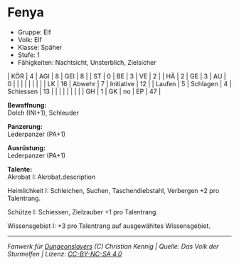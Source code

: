 # Fenya  
- Gruppe: Elf  
- Volk: Elf  
- Klasse: Späher  
- Stufe: 1  
- Fähigkeiten: Nachtsicht, Unsterblich, Zielsicher  


| KÖR    | 4  | AGI      | 8  | GEI        | 8  |
| ST     | 0  | BE       | 3  | VE         | 2  |
| HÄ     | 2  | GE       | 3  | AU         | 0  |
|        |    |          |    |            |    |
| LK     | 16 | Abwehr   | 7  | Initiative | 12 |
| Laufen | 5  | Schlagen | 4  | Schiessen  | 13 |
|        |    |          |    |            |    |
| GH     | 1  | GK       | no | EP         | 47 |


**Bewaffnung:**  
Dolch (INI+1), Schleuder

**Panzerung:**  
Lederpanzer (PA+1)

**Ausrüstung:**  
Lederpanzer (PA+1)

**Talente:**  
Akrobat I: Akrobat.description

Heimlichkeit I: Schleichen, Suchen, Taschendiebstahl, Verbergen +2 pro Talentrang.

Schütze I: Schiessen, Zielzauber +1 pro Talentrang.

Wissensgebiet I: +3 pro Talentrang auf ausgewähltes Wissensgebiet.





___
*Fanwerk für [Dungeonslayers](https://www.dungeonslayers.net/) (C) Christian Kennig | Quelle: Das Volk der Sturmelfen | Lizenz: [CC-BY-NC-SA 4.0](https://creativecommons.org/licenses/by-nc-sa/4.0/deed.de)*